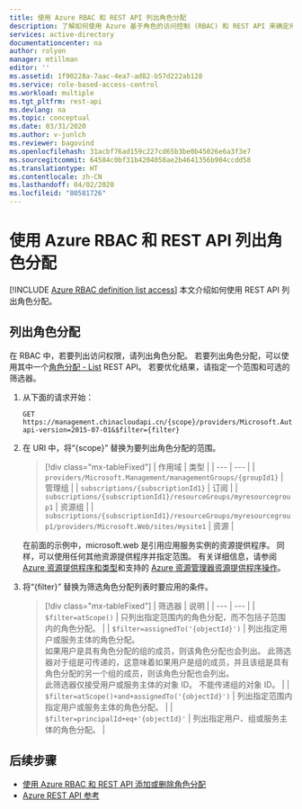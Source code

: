 ```yaml
---
title: 使用 Azure RBAC 和 REST API 列出角色分配
description: 了解如何使用 Azure 基于角色的访问控制 (RBAC) 和 REST API 来确定用户、组、服务主体和托管标识有权访问的资源内容。
services: active-directory
documentationcenter: na
author: rolyon
manager: mtillman
editor: ''
ms.assetid: 1f90228a-7aac-4ea7-ad82-b57d222ab128
ms.service: role-based-access-control
ms.workload: multiple
ms.tgt_pltfrm: rest-api
ms.devlang: na
ms.topic: conceptual
ms.date: 03/31/2020
ms.author: v-junlch
ms.reviewer: bagovind
ms.openlocfilehash: 31acbf76ad159c227cd65b3be0b45026e6a3f3e7
ms.sourcegitcommit: 64584c0bf31b4204058ae2b4641356b904ccdd58
ms.translationtype: HT
ms.contentlocale: zh-CN
ms.lasthandoff: 04/02/2020
ms.locfileid: "80581726"
---
```

# <a name="list-role-assignments-using-azure-rbac-and-the-rest-api"></a>使用 Azure RBAC 和 REST API 列出角色分配

[!INCLUDE [Azure RBAC definition list access](../../includes/role-based-access-control-definition-list.md)] 本文介绍如何使用 REST API 列出角色分配。

## <a name="list-role-assignments"></a>列出角色分配

在 RBAC 中，若要列出访问权限，请列出角色分配。 若要列出角色分配，可以使用其中一个[角色分配 - List](https://docs.microsoft.com/rest/api/authorization/roleassignments/list) REST API。 若要优化结果，请指定一个范围和可选的筛选器。

1. 从下面的请求开始：

    ```http
    GET https://management.chinacloudapi.cn/{scope}/providers/Microsoft.Authorization/roleAssignments?api-version=2015-07-01&$filter={filter}
    ```

1. 在 URI 中，将“{scope}”  替换为要列出角色分配的范围。

    > [!div class="mx-tableFixed"]
    > | 作用域 | 类型 |
    > | --- | --- |
    > | `providers/Microsoft.Management/managementGroups/{groupId1}` | 管理组 |
    > | `subscriptions/{subscriptionId1}` | 订阅 |
    > | `subscriptions/{subscriptionId1}/resourceGroups/myresourcegroup1` | 资源组 |
    > | `subscriptions/{subscriptionId1}/resourceGroups/myresourcegroup1/providers/Microsoft.Web/sites/mysite1` | 资源 |

    在前面的示例中，microsoft.web 是引用应用服务实例的资源提供程序。 同样，可以使用任何其他资源提供程序并指定范围。 有关详细信息，请参阅 [Azure 资源提供程序和类型](../azure-resource-manager/management/resource-providers-and-types.md)和支持的 [Azure 资源管理器资源提供程序操作](resource-provider-operations.md)。  
     
1. 将“{filter}”  替换为筛选角色分配列表时要应用的条件。

    > [!div class="mx-tableFixed"]
    > | 筛选器 | 说明 |
    > | --- | --- |
    > | `$filter=atScope()` | 只列出指定范围内的角色分配，而不包括子范围内的角色分配。 |
    > | `$filter=assignedTo('{objectId}')` | 列出指定用户或服务主体的角色分配。<br/>如果用户是具有角色分配的组的成员，则该角色分配也会列出。 此筛选器对于组是可传递的，这意味着如果用户是组的成员，并且该组是具有角色分配的另一个组的成员，则该角色分配也会列出。<br/>此筛选器仅接受用户或服务主体的对象 ID。 不能传递组的对象 ID。 |
    > | `$filter=atScope()+and+assignedTo('{objectId}')` | 列出指定范围内指定用户或服务主体的角色分配。 |
    > | `$filter=principalId+eq+'{objectId}'` | 列出指定用户、组或服务主体的角色分配。 |

## <a name="next-steps"></a>后续步骤

- [使用 Azure RBAC 和 REST API 添加或删除角色分配](role-assignments-rest.md)
- [Azure REST API 参考](https://docs.microsoft.com/rest/api/azure/)

